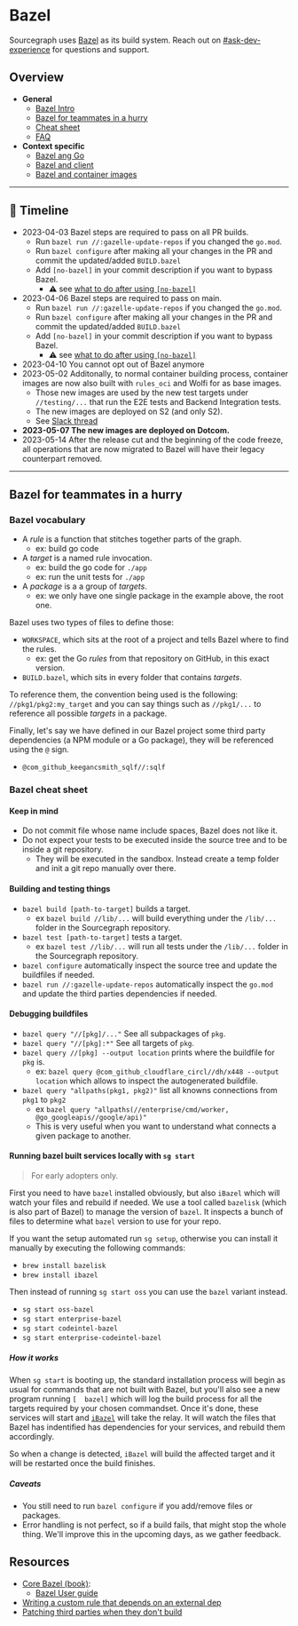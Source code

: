 # Bazel

Sourcegraph uses [Bazel](https://bazel.build) as its build system. Reach out on [#ask-dev-experience](https://sourcegraph.slack.com/archives/C04MYFW01NV) for questions and support.

## Overview

- **General**
  - [Bazel Intro](./intro.md)
  - [Bazel for teammates in a hurry](#bazel-for-teammates-in-a-hurry)
  - [Cheat sheet](#bazel-cheat-sheet)
  - [FAQ](./faq.md)
- **Context specific**
  - [Bazel ang Go](./go.md)
  - [Bazel and client](./web.md)
  - [Bazel and container images](./containers.md)

---

## 📅 Timeline

- 2023-04-03 Bazel steps are required to pass on all PR builds.
  - Run `bazel run //:gazelle-update-repos` if you changed the `go.mod`.
  - Run `bazel configure` after making all your changes in the PR and commit the updated/added `BUILD.bazel`
  - Add `[no-bazel]` in your commit description if you want to bypass Bazel.
    - ⚠️  see [what to do after using `[no-bazel]`](#i-just-used-no-bazel-to-merge-my-pr)
- 2023-04-06 Bazel steps are required to pass on main.
  - Run `bazel run //:gazelle-update-repos` if you changed the `go.mod`.
  - Run `bazel configure` after making all your changes in the PR and commit the updated/added `BUILD.bazel`
  - Add `[no-bazel]` in your commit description if you want to bypass Bazel.
    - ⚠️  see [what to do after using `[no-bazel]`](#i-just-used-no-bazel-to-merge-my-pr)
- 2023-04-10 You cannot opt out of Bazel anymore
- 2023-05-02 Additonally, to normal container building process, container images are now also built with `rules_oci` and Wolfi for as base images.
  - Those new images are used by the new test targets under `//testing/...` that run the E2E tests and Backend Integration tests.
  - The new images are deployed on S2 (and only S2).
  - See [Slack thread](https://sourcegraph.slack.com/archives/C04MYFW01NV/p1685606796918859)
- **2023-05-07 The new images are deployed on Dotcom.** 
- 2023-05-14 After the release cut and the beginning of the code freeze, all operations that are now migrated to Bazel will have their legacy counterpart removed. 

---

## Bazel for teammates in a hurry

### Bazel vocabulary

- A _rule_ is a function that stitches together parts of the graph.
  - ex: build go code
- A _target_ is a named rule invocation.
  - ex: build the go code for `./app`
  - ex: run the unit tests for `./app`
- A _package_ is a a group of _targets_.
  - ex: we only have one single package in the example above, the root one.

Bazel uses two types of files to define those:

- `WORKSPACE`, which sits at the root of a project and tells Bazel where to find the rules.
  - ex: get the Go _rules_ from that repository on GitHub, in this exact version.
- `BUILD.bazel`, which sits in every folder that contains _targets_.

To reference them, the convention being used is the following: `//pkg1/pkg2:my_target` and you can say things such as `//pkg1/...` to reference all possible _targets_ in a package.

Finally, let's say we have defined in our Bazel project some third party dependencies (a NPM module or a Go package), they will be referenced using the `@` sign.

- `@com_github_keegancsmith_sqlf//:sqlf`

### Bazel cheat sheet

#### Keep in mind

- Do not commit file whose name include spaces, Bazel does not like it.
- Do not expect your tests to be executed inside the source tree and to be inside a git repository.
  - They will be executed in the sandbox. Instead create a temp folder and init a git repo manually over there.

#### Building and testing things

- `bazel build [path-to-target]` builds a target.
  - ex `bazel build //lib/...` will build everything under the `/lib/...` folder in the Sourcegraph repository.
- `bazel test [path-to-target]` tests a target.
  - ex `bazel test //lib/...` will run all tests under the `/lib/...` folder in the Sourcegraph repository.
- `bazel configure` automatically inspect the source tree and update the buildfiles if needed.
- `bazel run //:gazelle-update-repos` automatically inspect the `go.mod` and update the third parties dependencies if needed.

#### Debugging buildfiles

- `bazel query "//[pkg]/..."` See all subpackages of `pkg`.
- `bazel query "//[pkg]:*"` See all targets of `pkg`.
- `bazel query //[pkg] --output location` prints where the buildfile for `pkg` is.
  - ex: `bazel query @com_github_cloudflare_circl//dh/x448 --output location` which allows to inspect the autogenerated buildfile.
- `bazel query "allpaths(pkg1, pkg2)"` list all knowns connections from `pkg1` to `pkg2`
  - ex `bazel query "allpaths(//enterprise/cmd/worker, @go_googleapis//google/api)"`
  - This is very useful when you want to understand what connects a given package to another.

#### Running bazel built services locally with `sg start`

> For early adopters only.

First you need to have `bazel` installed obviously, but also `iBazel` which will watch your files and rebuild if needed. We use a tool called `bazelisk` (which is also part of Bazel) to manage the version of `bazel`. It inspects a bunch of files to determine what `bazel` version to use for your repo.

If you want the setup automated run `sg setup`, otherwise you can install it manually by executing the following commands:

- `brew install bazelisk`
- `brew install ibazel`

Then instead of running `sg start oss` you can use the `bazel` variant instead.

- `sg start oss-bazel`
- `sg start enterprise-bazel`
- `sg start codeintel-bazel`
- `sg start enterprise-codeintel-bazel`

##### How it works

When `sg start` is booting up, the standard installation process will begin as usual for commands that are not built with Bazel, but you'll also see a new program running
`[  bazel]` which will log the build process for all the targets required by your chosen commandset. Once it's done, these services will start and [`iBazel`](https://github.com/bazelbuild/bazel-watcher)
will take the relay. It will watch the files that Bazel has indentified has dependencies for your services, and rebuild them accordingly.

So when a change is detected, `iBazel` will build the affected target and it will be restarted once the build finishes.

##### Caveats

- You still need to run `bazel configure` if you add/remove files or packages.
- Error handling is not perfect, so if a build fails, that might stop the whole thing. We'll improve this in the upcoming days, as we gather feedback.


## Resources

- [Core Bazel (book)](https://www.amazon.com/Core-Bazel-Fast-Builds-People/dp/B08DVDM7BZ):
  - [Bazel User guide](https://bazel.build/docs)
- [Writing a custom rule that depends on an external dep](https://www.youtube.com/watch?v=bhirT014eCE)
- [Patching third parties when they don't build](https://rotemtam.com/2020/10/30/bazel-building-cgo-bindings/)

